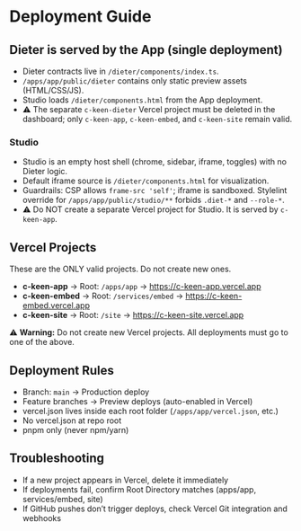 # Deployment Guide

## Dieter is served by the App (single deployment)
- Dieter contracts live in `/dieter/components/index.ts`.
- `/apps/app/public/dieter` contains only static preview assets (HTML/CSS/JS).
- Studio loads `/dieter/components.html` from the App deployment.
- ⚠️ The separate `c-keen-dieter` Vercel project must be deleted in the dashboard; only `c-keen-app`, `c-keen-embed`, and `c-keen-site` remain valid.

### Studio
- Studio is an empty host shell (chrome, sidebar, iframe, toggles) with no Dieter logic.
- Default iframe source is `/dieter/components.html` for visualization.
- Guardrails: CSP allows `frame-src 'self'`; iframe is sandboxed. Stylelint override for `/apps/app/public/studio/**` forbids `.diet-*` and `--role-*`.
- ⚠️ Do NOT create a separate Vercel project for Studio. It is served by `c-keen-app`.

## Vercel Projects
These are the ONLY valid projects. Do not create new ones.

- **c-keen-app** → Root: `/apps/app` → https://c-keen-app.vercel.app  
- **c-keen-embed** → Root: `/services/embed` → https://c-keen-embed.vercel.app  
- **c-keen-site** → Root: `/site` → https://c-keen-site.vercel.app  

⚠️ **Warning:** Do not create new Vercel projects. All deployments must go to one of the above.

## Deployment Rules
- Branch: `main` → Production deploy
- Feature branches → Preview deploys (auto-enabled in Vercel)
- vercel.json lives inside each root folder (`/apps/app/vercel.json`, etc.)
- No vercel.json at repo root
- pnpm only (never npm/yarn)

## Troubleshooting
- If a new project appears in Vercel, delete it immediately
- If deployments fail, confirm Root Directory matches (apps/app, services/embed, site)
- If GitHub pushes don’t trigger deploys, check Vercel Git integration and webhooks
 